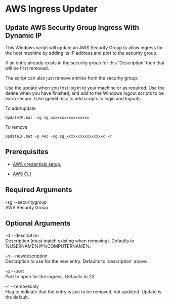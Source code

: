# AWS Ingress Updater

## Update AWS Security Group Ingress With Dynamic IP
This Windows script will update an AWS Security Group to allow ingress for the host machine  by adding its IP address and port to the security group.

If an entry already exists in the security group for this 'Description' then that will be first removed.

The script can also just remove entries from the security group.

Use the update when you first log in to your machine or as required.
Use the delete when you have finished, and add to the Windows logout scripts to be extra secure. (Use gpedit.msc to add scripts to login and logout).

To add/update
```
UpdateIP.bat -sg sg_xxxxxxxxxxxxxxxxx
```

To remove
```
UpdateIP.bat -p 443 -sg sg_xxxxxxxxxxxxxxxxx -r
```

## Prerequisites

- [AWS credentials setup.](https://docs.aws.amazon.com/sdk-for-java/v1/developer-guide/setup-credentials.html)

- [AWS CLI](https://aws.amazon.com/cli/)

## Required Arguments

-sg --securitygroup   
AWS Security Group

## Optional Arguments

-d --description   
Description (must match existing when removing). Defaults to %USERNAME%@%COMPUTERNAME%.

-n  --newdescription  
Description to use for the new entry. Defaults to 'description' above.

-p --port  
Port to open for the ingress. Defaults to 22.

-r --removeonly  
Flag to indicate that the entry is just to be removed, not updated. Update is the default.